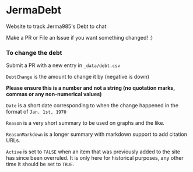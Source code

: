 # JermaDebt

Website to track Jerma985's Debt to chat

Make a PR or File an Issue if you want something changed! :)

### To change the debt

Submit a PR with a new entry in `_data/debt.csv`

`DebtChange` is the amount to change it by (negative is down)

**Please ensure this is a number and not a string (no quotation marks, commas or any non-numerical values)**

`Date` is a short date corresponding to when the change happened in the format of `Jan. 1st, 1970`

`Reason` is a very short summary to be used on graphs and the like.

`ReasonMarkdown` is a longer summary with markdown support to add citation URLs.

`Active` is set to `FALSE` when an item that was previously added to the site has since been overruled. It is only here for historical purposes, any other time it should be set to `TRUE`.
